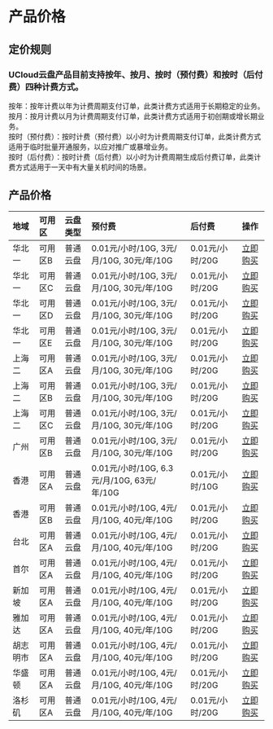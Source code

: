 # 产品价格

## 定价规则
### UCloud云盘产品目前支持按年、按月、按时（预付费）和按时（后付费）四种计费方式。
按年：按年计费以年为计费周期支付订单，此类计费方式适用于长期稳定的业务。    
按月：按月计费以月为计费周期支付订单，此类计费方式适用于初创期或增长期业务。     
按时（预付费）：按时计费（预付费）以小时为计费周期支付订单，此类计费方式适用于临时批量开通服务，以应对推广或暴增业务。     
按时（后付费）：按时计费（后付费）以小时为计费周期生成后付费订单，此类计费方式适用于一天中有大量关机时间的场景。      

## 产品价格
<!-- udocs:price -->
| 地域 | 可用区 | 云盘类型 |  预付费 | 后付费| 操作 |
| :---- | :---- | :---- | :---- | :---- | :---- |
| 华北一 | 可用区B | 普通云盘 | 0.01元/小时/10G, 3元/月/10G, 30元/年/10G | 0.01元/小时/20G| [立即购买](https://www.ucloud.cn/site/product/udisk.html) |
| 华北一 | 可用区C | 普通云盘 | 0.01元/小时/10G, 3元/月/10G, 30元/年/10G | 0.01元/小时/20G| [立即购买](https://www.ucloud.cn/site/product/udisk.html) |
| 华北一 | 可用区D | 普通云盘 | 0.01元/小时/10G, 3元/月/10G, 30元/年/10G | 0.01元/小时/20G| [立即购买](https://www.ucloud.cn/site/product/udisk.html) |
| 华北一 | 可用区E | 普通云盘 | 0.01元/小时/10G, 3元/月/10G, 30元/年/10G | 0.01元/小时/20G| [立即购买](https://www.ucloud.cn/site/product/udisk.html) |
| 上海二 | 可用区A | 普通云盘 | 0.01元/小时/10G, 3元/月/10G, 30元/年/10G | 0.01元/小时/20G| [立即购买](https://www.ucloud.cn/site/product/udisk.html) |
| 上海二 | 可用区B | 普通云盘 | 0.01元/小时/10G, 3元/月/10G, 30元/年/10G | 0.01元/小时/20G| [立即购买](https://www.ucloud.cn/site/product/udisk.html) |
| 上海二 | 可用区C | 普通云盘 | 0.01元/小时/10G, 3元/月/10G, 30元/年/10G | 0.01元/小时/20G| [立即购买](https://www.ucloud.cn/site/product/udisk.html) |
| 广州 | 可用区B | 普通云盘 | 0.01元/小时/10G, 3元/月/10G, 30元/年/10G | 0.01元/小时/20G| [立即购买](https://www.ucloud.cn/site/product/udisk.html) |
| 香港 | 可用区A | 普通云盘 | 0.01元/小时/10G, 6.3元/月/10G, 63元/年/10G | 0.01元/小时/10G| [立即购买](https://www.ucloud.cn/site/product/udisk.html) |
| 香港 | 可用区B | 普通云盘 | 0.01元/小时/10G, 4元/月/10G, 40元/年/10G | 0.01元/小时/20G| [立即购买](https://www.ucloud.cn/site/product/udisk.html) |
| 台北 | 可用区A | 普通云盘 | 0.01元/小时/10G, 4元/月/10G, 40元/年/10G | 0.01元/小时/20G| [立即购买](https://www.ucloud.cn/site/product/udisk.html) |
| 首尔 | 可用区A | 普通云盘 | 0.01元/小时/10G, 4元/月/10G, 40元/年/10G | 0.01元/小时/20G| [立即购买](https://www.ucloud.cn/site/product/udisk.html) |
| 新加坡 | 可用区A | 普通云盘 | 0.01元/小时/10G, 4元/月/10G, 40元/年/10G | 0.01元/小时/20G| [立即购买](https://www.ucloud.cn/site/product/udisk.html) |
| 雅加达 | 可用区A | 普通云盘 | 0.01元/小时/10G, 4元/月/10G, 40元/年/10G | 0.01元/小时/20G| [立即购买](https://www.ucloud.cn/site/product/udisk.html) |
| 胡志明市 | 可用区A | 普通云盘 | 0.01元/小时/10G, 4元/月/10G, 40元/年/10G | 0.01元/小时/20G| [立即购买](https://www.ucloud.cn/site/product/udisk.html) |
| 华盛顿 | 可用区A | 普通云盘 | 0.01元/小时/10G, 4元/月/10G, 40元/年/10G | 0.01元/小时/20G| [立即购买](https://www.ucloud.cn/site/product/udisk.html) |
| 洛杉矶 | 可用区A | 普通云盘 | 0.01元/小时/10G, 4元/月/10G, 40元/年/10G | 0.01元/小时/20G| [立即购买](https://www.ucloud.cn/site/product/udisk.html) |

